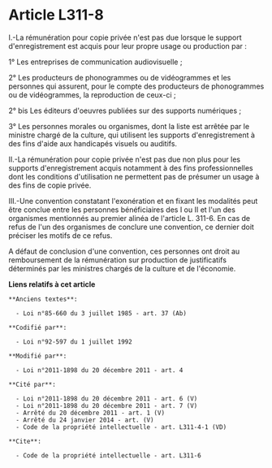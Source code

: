 # Article L311-8

I.-La rémunération pour copie privée n'est pas due lorsque le support d'enregistrement est acquis pour leur propre usage ou
production par : 

1° Les entreprises de communication audiovisuelle ; 

2° Les producteurs de phonogrammes ou de vidéogrammes et les personnes qui assurent, pour le compte des producteurs de
phonogrammes ou de vidéogrammes, la reproduction de ceux-ci ; 

2° bis Les éditeurs d'oeuvres publiées sur des supports numériques ; 

3° Les personnes morales ou organismes, dont la liste est arrêtée par le ministre chargé de la culture, qui utilisent les
supports d'enregistrement à des fins d'aide aux handicapés visuels ou auditifs. 

II.-La rémunération pour copie privée n'est pas due non plus pour les supports d'enregistrement acquis notamment à des fins
professionnelles dont les conditions d'utilisation ne permettent pas de présumer un usage à des fins de copie privée. 

III.-Une convention constatant l'exonération et en fixant les modalités peut être conclue entre les personnes bénéficiaires
des I ou II et l'un des organismes mentionnés au premier alinéa de l'article L. 311-6. En cas de refus de l'un des organismes
de conclure une convention, ce dernier doit préciser les motifs de ce refus. 

A défaut de conclusion d'une convention, ces personnes ont droit au remboursement de la rémunération sur production de
justificatifs déterminés par les ministres chargés de la culture et de l'économie.

**Liens relatifs à cet article**

	**Anciens textes**:

	  - Loi n°85-660 du 3 juillet 1985 - art. 37 (Ab)

	**Codifié par**:

	  - Loi n°92-597 du 1 juillet 1992

	**Modifié par**:

	  - Loi n°2011-1898 du 20 décembre 2011 - art. 4

	**Cité par**:

	  - Loi n°2011-1898 du 20 décembre 2011 - art. 6 (V)
	  - Loi n°2011-1898 du 20 décembre 2011 - art. 7 (V)
	  - Arrêté du 20 décembre 2011 - art. 1 (V)
	  - Arrêté du 24 janvier 2014 - art. (V)
	  - Code de la propriété intellectuelle - art. L311-4-1 (VD)

	**Cite**:

	  - Code de la propriété intellectuelle - art. L311-6

